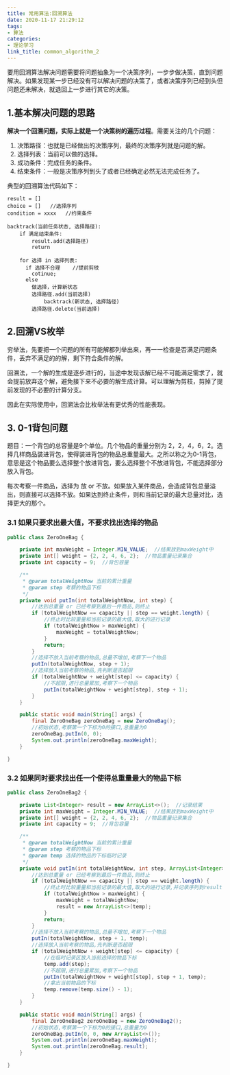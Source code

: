 ```yaml
---
title: 常用算法:回溯算法
date: 2020-11-17 21:29:12
tags:
- 算法
categories:
- 理论学习
link_title: common_algorithm_2
---
```

要用回溯算法解决问题需要将问题抽象为一个决策序列，一步步做决策，直到问题解决。如果发现某一步已经没有可以解决问题的决策了，或者决策序列已经到头但问题还未解决，就退回上一步进行其它的决策。
<!-- more -->
## 1.基本解决问题的思路

**解决一个回溯问题，实际上就是一个决策树的遍历过程**。需要关注的几个问题：

1. 决策路径：也就是已经做出的决策序列，最终的决策序列就是问题的解。
2. 选择列表：当前可以做的选择。
3. 成功条件：完成任务的条件。
4. 结束条件：一般是决策序列到头了或者已经确定必然无法完成任务了。

典型的回溯算法代码如下：

```shell
result = []
choice = []   //选择序列
condition = xxxx   //约束条件

backtrack(当前任务状态, 选择路径):
	if 满足结束条件:
		result.add(选择路径)
		return

	for 选择 in 选择列表:
	  if 选择不合理    //提前剪枝
	  	cotinue;
	  else
	  	做选择，计算新状态
	  	选择路径.add(当前选择)
			backtrack(新状态, 选择路径)
	  	选择路径.delete(当前选择)
```



## 2.回溯VS枚举

穷举法，先要把一个问题的所有可能解都列举出来，再一一检查是否满足问题条件，丢弃不满足的的解，剩下符合条件的解。

回溯法，一个解的生成是逐步进行的，当途中发现该解已经不可能满足需求了，就会提前放弃这个解，避免接下来不必要的解生成计算。可以理解为剪枝，剪掉了提前发现的不必要的计算分支。

因此在实际使用中，回溯法会比枚举法有更优秀的性能表现。



## 3. 0-1背包问题

题目：一个背包的总容量是9个单位。几个物品的重量分别为 2，2，4，6，2。选择几样商品装进背包，使得装进背包的物品总重量最大。之所以称之为0-1背包，意思是这个物品要么选择整个放进背包，要么选择整个不放进背包，不能选择部分放入背包。

每次考察一件商品，选择为 放 or 不放。如果放入某件商品，会造成背包总量溢出，则直接可以选择不放。如果达到终止条件，则和当前记录的最大总量对比，选择更大的那个。

### 3.1 如果只要求出最大值，不要求找出选择的物品

```java
public class ZeroOneBag {

    private int maxWeight = Integer.MIN_VALUE;  //结果放到maxWeight中
    private int[] weight = {2, 2, 4, 6, 2};  //物品重量记录集合
    private int capacity = 9;  //背包容量

    /**
     * @param totalWeightNow 当前的累计重量
     * @param step 考察的物品下标
     */
    private void putIn(int totalWeightNow, int step) {
        //达到总重量 or 已经考察到最后一件商品,则终止
        if (totalWeightNow == capacity || step == weight.length) {
            //终止时比较重量和当前记录的最大值,取大的进行记录
            if (totalWeightNow > maxWeight) {
                maxWeight = totalWeightNow;
            }
            return;
        }
        //选择不放入当前考察的物品,总量不增加,考察下一个物品
        putIn(totalWeightNow, step + 1);
        //选择放入当前考察的物品,先判断是否超限
        if (totalWeightNow + weight[step] <= capacity) {
            //不超限,进行总量累加,考察下一个物品
            putIn(totalWeightNow + weight[step], step + 1);
        }
    }

    public static void main(String[] args) {
        final ZeroOneBag zeroOneBag = new ZeroOneBag();
        //初始状态,考察第一个下标为0的接口,总重量为0
        zeroOneBag.putIn(0, 0);
        System.out.println(zeroOneBag.maxWeight);
    }

}
```

### 3.2 如果同时要求找出任一个使得总重量最大的物品下标

```java
public class ZeroOneBag2 {

    private List<Integer> result = new ArrayList<>();  //记录结果
    private int maxWeight = Integer.MIN_VALUE;  //结果放到maxWeight中
    private int[] weight = {2, 2, 4, 6, 2};  //物品重量记录集合
    private int capacity = 9;  //背包容量

    /**
     * @param totalWeightNow 当前的累计重量
     * @param step 考察的物品下标
     * @param temp 选择的物品的下标临时记录
     */
    private void putIn(int totalWeightNow, int step, ArrayList<Integer> temp) {
        //达到总重量 or 已经考察到最后一件商品,则终止
        if (totalWeightNow == capacity || step == weight.length) {
            //终止时比较重量和当前记录的最大值,取大的进行记录,并记录序列到result中
            if (totalWeightNow > maxWeight) {
                maxWeight = totalWeightNow;
                result = new ArrayList<>(temp);
            }
            return;
        }
        //选择不放入当前考察的物品,总量不增加,考察下一个物品
        putIn(totalWeightNow, step + 1, temp);
        //选择放入当前考察的物品,先判断是否超限
        if (totalWeightNow + weight[step] <= capacity) {
            //在临时记录区放入当前选择的物品下标
            temp.add(step);
            //不超限,进行总量累加,考察下一个物品
            putIn(totalWeightNow + weight[step], step + 1, temp);
            //拿出当前物品的下标
            temp.remove(temp.size() - 1);
        }
    }

    public static void main(String[] args) {
        final ZeroOneBag2 zeroOneBag = new ZeroOneBag2();
        //初始状态,考察第一个下标为0的接口,总重量为0
        zeroOneBag.putIn(0, 0, new ArrayList<>());
        System.out.println(zeroOneBag.maxWeight);
        System.out.println(zeroOneBag.result);
    }

}
```